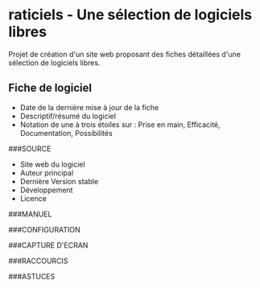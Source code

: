 raticiels - Une sélection de logiciels libres
=============================================

Projet de création d'un site web proposant des fiches détaillées d'une sélection de logiciels libres.

Fiche de logiciel
-----------------

- Date de la dernière mise à jour de la fiche
- Descriptif/résumé du logiciel
- Notation de une à trois étoiles sur : Prise en main, Efficacité, Documentation, Possibilités

###SOURCE

- Site web du logiciel
- Auteur principal
- Dernière Version stable
- Développement
- Licence

###MANUEL

###CONFIGURATION

###CAPTURE D'ECRAN

###RACCOURCIS

###ASTUCES



